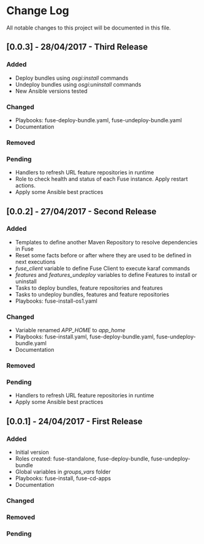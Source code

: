 # Change Log
All notable changes to this project will be documented in this file.

## [0.0.3] - 28/04/2017 - Third Release
### Added
  * Deploy bundles using *osgi:install* commands
  * Undeploy bundles using *osgi:uninstall* commands
  * New Ansible versions tested

### Changed
  * Playbooks: fuse-deploy-bundle.yaml, fuse-undeploy-bundle.yaml
  * Documentation

### Removed

### Pending
  * Handlers to refresh URL feature repositories in runtime
  * Role to check health and status of each Fuse instance. Apply restart actions.
  * Apply some Ansible best practices

## [0.0.2] - 27/04/2017 - Second Release
### Added
  * Templates to define another Maven Repository to resolve dependencies in Fuse
  * Reset some facts before or after where they are used to be defined in next executions
  * *fuse_client* variable to define Fuse Client to execute karaf commands
  * *features* and *features_undeploy* variables to define Features to install or uninstall
  * Tasks to deploy bundles, feature repositories and features
  * Tasks to undeploy bundles, features and feature repositories
  * Playbooks: fuse-install-os1.yaml

### Changed
  * Variable renamed *APP_HOME* to *app_home*
  * Playbooks: fuse-install.yaml, fuse-deploy-bundle.yaml, fuse-undeploy-bundle.yaml
  * Documentation

### Removed

### Pending
  * Handlers to refresh URL feature repositories in runtime
  * Apply some Ansible best practices

## [0.0.1] - 24/04/2017 - First Release
### Added
  * Initial version
  * Roles created: fuse-standalone, fuse-deploy-bundle, fuse-undeploy-bundle
  * Global variables in *groups_vars* folder
  * Playbooks: fuse-install, fuse-cd-apps
  * Documentation

### Changed

### Removed

### Pending
